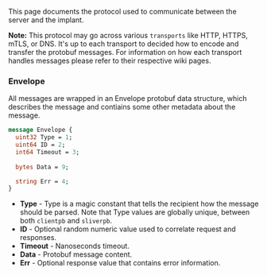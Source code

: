 This page documents the protocol used to communicate between the server and the implant. 

__Note:__ This protocol may go across various `transports` like HTTP, HTTPS, mTLS, or DNS. It's up to each transport to decided how to encode and transfer the protobuf messages. For information on how each transport handles messages please refer to their respective wiki pages. 

### Envelope

All messages are wrapped in an Envelope protobuf data structure, which describes the message and contiains some other metadata about the message.

```protobuf
message Envelope {
  uint32 Type = 1;
  uint64 ID = 2;
  int64 Timeout = 3;
  
  bytes Data = 9;

  string Err = 4;
}
```

* __Type__ - Type is a magic constant that tells the recipient how the message should be parsed. Note that Type values are globally unique, between both `clientpb` and `sliverpb`.
* __ID__ - Optional random numeric value used to correlate request and responses.
* __Timeout__ - Nanoseconds timeout.
* __Data__ - Protobuf message content.
* __Err__ - Optional response value that contains error information.






